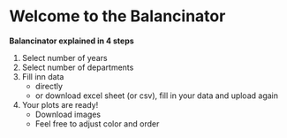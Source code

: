 # Welcome to the Balancinator 

**Balancinator explained in 4 steps**

1.	Select number of years
2.	Select number of departments
3.	Fill inn data
    -	directly
    - or download excel sheet (or csv), fill in your data and upload again
4.	Your plots are ready!
    - Download images 
    - Feel free to adjust color and order
